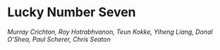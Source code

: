 # Lucky Number Seven

*Murray Crichton, Roy Hotrabhvanon, Teun Kokke, Yiheng Liang, Donal O'Shea, Paul Scherer, Chris Seaton*